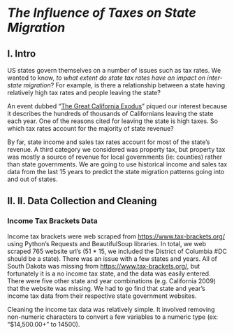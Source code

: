 # ***The Influence of Taxes on State Migration***


## **I.	Intro**

  US states govern themselves on a number of issues such as tax rates. We wanted to know, _to what extent do state tax rates have an impact on inter-state migration_? For example, is there a relationship between a state having relatively high tax rates and people leaving the state?

An event dubbed “[The Great California Exodus](https://www.wsj.com/video/series/journal-editorial-report/wsj-opinion-the-great-migration-out-of-california/AD5A0538-8173-450D-8893-93C5B02580DD)” piqued our interest because it describes the hundreds of thousands of Californians leaving the state each year. One of the reasons cited for leaving the state is high taxes. So which tax rates account for the majority of state revenue?

By far, state income and sales tax rates account for most of the state’s revenue. A third category we considered was property tax, but property tax was mostly a source of revenue for local governments (ie: counties) rather than state governments. We are going to use historical income and sales tax data from the last 15 years to predict the state migration patterns going into and out of states.


## **II. II.	Data Collection and Cleaning**

### **Income Tax Brackets Data**

Income tax brackets were web scraped from https://www.tax-brackets.org/ using Python’s Requests and BeautifulSoup libraries. In total, we web scraped 765 website url’s (51 * 15, we included the District of Columbia #DC should be a state). There was an issue with a few states and years. All of South Dakota was missing from https://www.tax-brackets.org/, but fortunately it is a no income tax state, and the data was easily entered. There were five other state and year combinations (e.g. California 2009) that the website was missing. We had to go find that state and year’s income tax data from their respective state government websites.

Cleaning the income tax data was relatively simple. It involved removing non-numeric characters to convert a few variables to a numeric type (ex: “$14,500.00+” to 14500).






